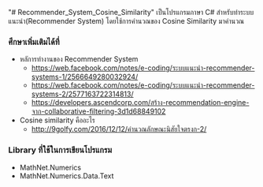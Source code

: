 "# Recommender_System_Cosine_Similarity" 
เป็นโปรแกรมภาษา C# สำหรับทำระบบแนะนำ(Recommender System) โดยใช้การคำนวณของ Cosine Similarity มาคำนวณ

### ศึกษาเพิ่มเติมได้ที่
- หลัการทำงานของ Recommender System
	- https://web.facebook.com/notes/e-coding/ระบบแนะนำ-recommender-systems-1/2566649280032924/
	- https://web.facebook.com/notes/e-coding/ระบบแนะนำ-recommender-systems-2/2577163722314813/
	- https://developers.ascendcorp.com/สร้าง-recommendation-engine-จาก-collaborative-filtering-3d1d68849102
- Cosine similarity คืออะไร
	- http://9golfy.com/2016/12/12/คำนวณลักษณะนิสัยใจตรงก-2/

	
### Library ที่ใช้ในการเขียนโปรแกรม
- MathNet.Numerics
- MathNet.Numerics.Data.Text